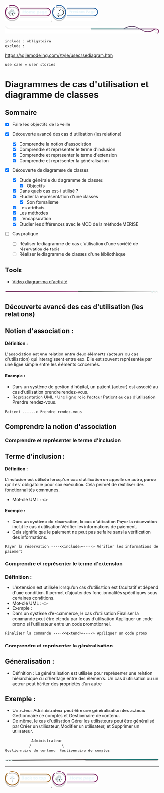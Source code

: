 <a href="../../README.md">
  <img src="../../assets/button/home_page.png" alt="Home page" style="width: 150px; height: auto;">
</a>
<a href="../../doc/liste_dailys.md">
  <img src="../../assets/button/previous_page.png" alt="Back to top" style="width: 150px; height: auto;">
</a>

![border](../../assets/line/border_deco_rt.png)

```
include : obligatoire
exclude :
```

https://agilemodeling.com/style/usecasediagram.htm

```
use case = user stories

```

# Diagrammes de cas d'utilisation et diagramme de classes

## Sommaire

- [x] Faire les objectifs de la veille

- [x] Découverte avancé des cas d'utilisation (les relations)
  - [x] Comprendre la notion d'association
  - [x] Comprendre et représenter le terme d'inclusion
  - [x] Comprendre et représenter le terme d'extension
  - [x] Comprendre et représenter la généralisation
- [x] Découverte du diagramme de classes
  - [x] Etude générale du diagramme de classes
    - [x] Objectifs
  - [x] Dans quels cas est-il utilisé ?
  - [x] Etudier la représentation d'une classes
    - [x] Son formalisme
  - [x] Les attributs
  - [x] Les méthodes
  - [x] L'encapsulation
  - [x] Etudier les différences avec le MCD de la méthode MERISE
- [ ] Cas pratique
  - [ ] Réaliser le diagramme de cas d'utilisation d'une société de réservation de taxis
  - [ ] Réaliser le diagramme de classes d'une bibliothèque

## Tools

- [Video diagramma d'activité ](https://www.youtube.com/watch?v=MbCDYFWWwEo)

<!-- ![border](assets/line/line_pink_point_l.png) -->

![border](../../assets/line/line-pink-point_l.png)

## Découverte avancé des cas d'utilisation (les relations)

## Notion d'association :

#### Définition :

L'association est une relation entre deux éléments (acteurs ou cas d'utilisation) qui interagissent entre eux. Elle est souvent représentée par une ligne simple entre les éléments concernés.

#### Exemple :

- Dans un système de gestion d’hôpital, un patient (acteur) est associé au cas d’utilisation prendre rendez-vous.
- Représentation UML : Une ligne relie l’acteur Patient au cas d’utilisation Prendre rendez-vous.

```
Patient ------> Prendre rendez-vous
```

## Comprendre la notion d'association

### Comprendre et représenter le terme d'inclusion

## Terme d'inclusion :

#### Définition :

L'inclusion est utilisée lorsqu'un cas d'utilisation en appelle un autre, parce qu'il est obligatoire pour son exécution. Cela permet de réutiliser des fonctionnalités communes.

- Mot-clé UML : <<include>>

#### Exemple :

- Dans un système de réservation, le cas d’utilisation Payer la réservation inclut le cas d’utilisation Vérifier les informations de paiement.
- Cela signifie que le paiement ne peut pas se faire sans la vérification des informations.

```
Payer la réservation ----<<include>>----> Vérifier les informations de paiement
```

### Comprendre et représenter le terme d'extension

### Définition :

- L'extension est utilisée lorsqu’un cas d’utilisation est facultatif et dépend d'une condition. Il permet d’ajouter des fonctionnalités spécifiques sous certaines conditions.
- Mot-clé UML : <<extend>>
- Exemple :
- Dans un système d’e-commerce, le cas d’utilisation Finaliser la commande peut être étendu par le cas d’utilisation Appliquer un code promo si l’utilisateur entre un code promotionnel.

```
Finaliser la commande ----<<extend>>----> Appliquer un code promo
```

### Comprendre et représenter la généralisation

## Généralisation :

- Définition : La généralisation est utilisée pour représenter une relation hiérarchique ou d’héritage entre des éléments. Un cas d’utilisation ou un acteur peut hériter des propriétés d’un autre.

## Exemple :

- Un acteur Administrateur peut être une généralisation des acteurs Gestionnaire de comptes et Gestionnaire de contenu.
- De même, le cas d'utilisation Gérer les utilisateurs peut être généralisé par Créer un utilisateur, Modifier un utilisateur, et Supprimer un utilisateur.

```
            Administrateur
           /              \
Gestionnaire de contenu  Gestionnaire de comptes
```

![border](../../assets/line/line-teal-point_r.png)

---

<a href="#sommaire">
  <img src="../../assets/button/back_to_top.png" alt="Back to top" style="width: 150px; height: auto;">
</a>
<a href="/README.md">
  <img src="../../assets/button/home_page.png" alt="Home page" style="width: 150px; height: auto;">
</a>
